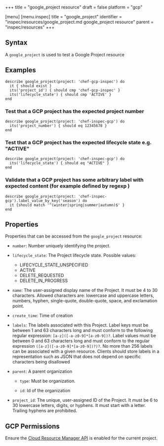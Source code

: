 +++
title = "google_project resource"
draft = false
platform = "gcp"

[menu]
  [menu.inspec]
    title = "google_project"
    identifier = "inspec/resources/google_project.md google_project resource"
    parent = "inspec/resources"
+++


## Syntax
A `google_project` is used to test a Google Project resource

## Examples
```
describe google_project(project: 'chef-gcp-inspec') do
  it { should exist }
  its('project_id') { should cmp 'chef-gcp-inspec' }
  its('lifecycle_state') { should cmp 'ACTIVE' }
end
```

### Test that a GCP project has the expected project number

    describe google_project(project: 'chef-inspec-gcp') do
      its('project_number') { should eq 12345678 }
    end

### Test that a GCP project has the expected lifecycle state e.g. "ACTIVE"

    describe google_project(project: 'chef-inspec-gcp') do
      its('lifecycle_state') { should eq "ACTIVE" }
    end

### Validate that a GCP project has some arbitrary label with expected content (for example defined by regexp )

    describe google_project(project: 'chef-inspec-gcp').label_value_by_key('season') do
      it {should match '^(winter|spring|summer|autumn)$' }
    end

## Properties
Properties that can be accessed from the `google_project` resource:


  * `number`: Number uniquely identifying the project.

  * `lifecycle_state`: The Project lifecycle state.
  Possible values:
    * LIFECYCLE_STATE_UNSPECIFIED
    * ACTIVE
    * DELETE_REQUESTED
    * DELETE_IN_PROGRESS

  * `name`: The user-assigned display name of the Project. It must be 4 to 30 characters. Allowed characters are: lowercase and uppercase letters, numbers, hyphen, single-quote, double-quote, space, and exclamation point.

  * `create_time`: Time of creation

  * `labels`: The labels associated with this Project.  Label keys must be between 1 and 63 characters long and must conform to the following regular expression: `[a-z]([-a-z0-9]*[a-z0-9])?`.  Label values must be between 0 and 63 characters long and must conform to the regular expression `([a-z]([-a-z0-9]*[a-z0-9])?)?`.  No more than 256 labels can be associated with a given resource.  Clients should store labels in a representation such as JSON that does not depend on specific characters being disallowed

  * `parent`: A parent organization

    * `type`: Must be organization.

    * `id`: Id of the organization

  * `project_id`: The unique, user-assigned ID of the Project. It must be 6 to 30 lowercase letters, digits, or hyphens. It must start with a letter. Trailing hyphens are prohibited.


## GCP Permissions

Ensure the [Cloud Resource Manager API](https://console.cloud.google.com/apis/library/cloudresourcemanager.googleapis.com/) is enabled for the current project.
